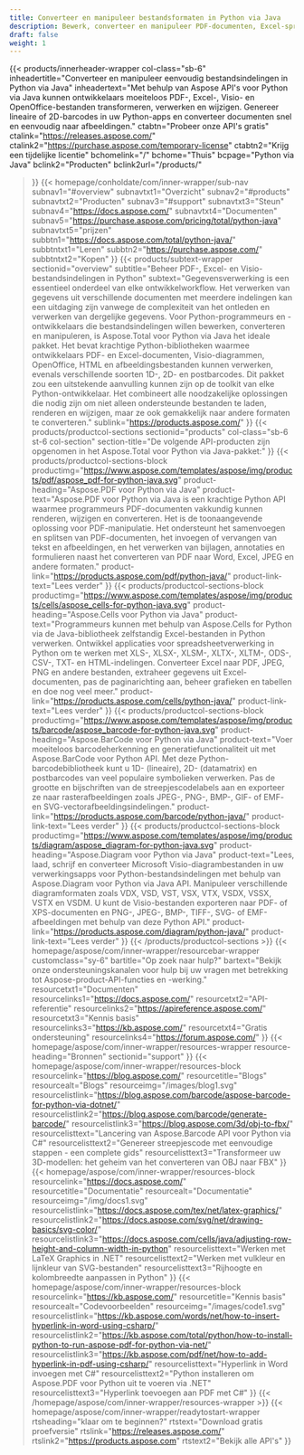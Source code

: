 ```yaml
---
title: Converteer en manipuleer bestandsformaten in Python via Java
description: Bewerk, converteer en manipuleer PDF-documenten, Excel-spreadsheets en Visio-diagrammen, of genereer 1D- en 2D-streepjescodes in Python via Java met Aspose API's.
draft: false
weight: 1
---
```

{{< products/innerheader-wrapper col-class="sb-6"
  inheadertitle="Converteer en manipuleer eenvoudig bestandsindelingen in Python via Java"
  inheadertext="Met behulp van Aspose API's voor Python via Java kunnen ontwikkelaars moeiteloos PDF-, Excel-, Visio- en OpenOffice-bestanden transformeren, verwerken en wijzigen. Genereer lineaire of 2D-barcodes in uw Python-apps en converteer documenten snel en eenvoudig naar afbeeldingen."
  ctabtn="Probeer onze API's gratis"
  ctalink="https://releases.aspose.com/"
  ctalink2="https://purchase.aspose.com/temporary-license"
  ctabtn2="Krijg een tijdelijke licentie"
  bchomelink="/"
  bchome="Thuis"
  bcpage="Python via Java"
  bclink2="Producten"
  bclink2url="/products/"
  >}}
  {{< homepage/conholdate/com/inner-wrapper/sub-nav 
subnav1="#overview"
subnavtxt1="Overzicht" 
subnav2="#products"
subnavtxt2="Producten" 
subnav3="#support"
subnavtxt3="Steun" 
subnav4="https://docs.aspose.com/"
subnavtxt4="Documenten" 
subnav5="https://purchase.aspose.com/pricing/total/python-java"
subnavtxt5="prijzen" 
subbtn1="https://docs.aspose.com/total/python-java/"
subbtntxt1="Leren"
subbtn2="https://purchase.aspose.com/"
subbtntxt2="Kopen"
>}}
   {{< products/subtext-wrapper sectionid="overview" 
   subtitle="Beheer PDF-, Excel- en Visio-bestandsindelingen in Python"
   subtext="Gegevensverwerking is een essentieel onderdeel van elke ontwikkelworkflow. Het verwerken van gegevens uit verschillende documenten met meerdere indelingen kan een uitdaging zijn vanwege de complexiteit van het ontleden en verwerken van dergelijke gegevens. Voor Python-programmeurs en -ontwikkelaars die bestandsindelingen willen bewerken, converteren en manipuleren, is Aspose.Total voor Python via Java het ideale pakket. Het bevat krachtige Python-bibliotheken waarmee ontwikkelaars PDF- en Excel-documenten, Visio-diagrammen, OpenOffice, HTML en afbeeldingsbestanden kunnen verwerken, evenals verschillende soorten 1D-, 2D- en postbarcodes. Dit pakket zou een uitstekende aanvulling kunnen zijn op de toolkit van elke Python-ontwikkelaar. Het combineert alle noodzakelijke oplossingen die nodig zijn om niet alleen ondersteunde bestanden te laden, renderen en wijzigen, maar ze ook gemakkelijk naar andere formaten te converteren."
   sublink="https://products.aspose.com/"
   >}} 
{{< products/productcol-sections
sectionid="products" 
col-class="sb-6 st-6 col-section"
section-title="De volgende API-producten zijn opgenomen in het Aspose.Total voor Python via Java-pakket:"
>}}
{{< products/productcol-sections-block
productimg="https://www.aspose.com/templates/aspose/img/products/pdf/aspose_pdf-for-python-java.svg"
product-heading="Aspose.PDF voor Python via Java"
product-text="Aspose.PDF voor Python via Java is een krachtige Python API waarmee programmeurs PDF-documenten vakkundig kunnen renderen, wijzigen en converteren. Het is de toonaangevende oplossing voor PDF-manipulatie. Het ondersteunt het samenvoegen en splitsen van PDF-documenten, het invoegen of vervangen van tekst en afbeeldingen, en het verwerken van bijlagen, annotaties en formulieren naast het converteren van PDF naar Word, Excel, JPEG en andere formaten."
product-link="https://products.aspose.com/pdf/python-java/"
product-link-text="Lees verder"
>}}
{{< products/productcol-sections-block
productimg="https://www.aspose.com/templates/aspose/img/products/cells/aspose_cells-for-python-java.svg"
product-heading="Aspose.Cells voor Python via Java"
product-text="Programmeurs kunnen met behulp van Aspose.Cells for Python via de Java-bibliotheek zelfstandig Excel-bestanden in Python verwerken. Ontwikkel applicaties voor spreadsheetverwerking in Python om te werken met XLS-, XLSX-, XLSM-, XLTX-, XLTM-, ODS-, CSV-, TXT- en HTML-indelingen. Converteer Excel naar PDF, JPEG, PNG en andere bestanden, extraheer gegevens uit Excel-documenten, pas de paginarichting aan, beheer grafieken en tabellen en doe nog veel meer."
product-link="https://products.aspose.com/cells/python-java/"
product-link-text="Lees verder"
>}}
{{< products/productcol-sections-block
productimg="https://www.aspose.com/templates/aspose/img/products/barcode/aspose_barcode-for-python-java.svg"
product-heading="Aspose.BarCode voor Python via Java"
product-text="Voer moeiteloos barcodeherkenning en generatiefunctionaliteit uit met Aspose.BarCode voor Python API. Met deze Python-barcodebibliotheek kunt u 1D- (lineaire), 2D- (datamatrix) en postbarcodes van veel populaire symbolieken verwerken. Pas de grootte en bijschriften van de streepjescodelabels aan en exporteer ze naar rasterafbeeldingen zoals JPEG-, PNG-, BMP-, GIF- of EMF- en SVG-vectorafbeeldingsindelingen."
product-link="https://products.aspose.com/barcode/python-java/"
product-link-text="Lees verder"
>}}
{{< products/productcol-sections-block
productimg="https://www.aspose.com/templates/aspose/img/products/diagram/aspose_diagram-for-python-java.svg"
product-heading="Aspose.Diagram voor Python via Java"
product-text="Lees, laad, schrijf en converteer Microsoft Visio-diagrambestanden in uw verwerkingsapps voor Python-bestandsindelingen met behulp van Aspose.Diagram voor Python via Java API. Manipuleer verschillende diagramformaten zoals VDX, VSD, VST, VSX, VTX, VSDX, VSSX, VSTX en VSDM. U kunt de Visio-bestanden exporteren naar PDF- of XPS-documenten en PNG-, JPEG-, BMP-, TIFF-, SVG- of EMF-afbeeldingen met behulp van deze Python API."
product-link="https://products.aspose.com/diagram/python-java/"
product-link-text="Lees verder"
>}}
{{< /products/productcol-sections >}}
{{< homepage/aspose/com/inner-wrapper/resourcebar-wrapper
customclass="sy-6"
bartitle="Op zoek naar hulp?"
bartext="Bekijk onze ondersteuningskanalen voor hulp bij uw vragen met betrekking tot Aspose-product-API-functies en -werking."
resourcetxt1="Documenten"
resourcelinks1="https://docs.aspose.com/"
resourcetxt2="API-referentie"
resourcelinks2="https://apireference.aspose.com/"
resourcetxt3="Kennis basis"
resourcelinks3="https://kb.aspose.com/"
resourcetxt4="Gratis ondersteuning"
resourcelinks4="https://forum.aspose.com/"
>}}
{{< homepage/aspose/com/inner-wrapper/resources-wrapper
resource-heading="Bronnen"
sectionid="support"
>}}
{{< homepage/aspose/com/inner-wrapper/resources-block
resourcelink="https://blog.aspose.com/"
resourcetitle="Blogs"
resourcealt="Blogs"
resourceimg="/images/blog1.svg"
resourcelistlink="https://blog.aspose.com/barcode/aspose-barcode-for-python-via-dotnet/"
resourcelistlink2="https://blog.aspose.com/barcode/generate-barcode/"
resourcelistlink3="https://blog.aspose.com/3d/obj-to-fbx/"
resourcelisttext="Lancering van Aspose.Barcode API voor Python via C#"
resourcelisttext2="Genereer streepjescode met eenvoudige stappen - een complete gids"
resourcelisttext3="Transformeer uw 3D-modellen: het geheim van het converteren van OBJ naar FBX"
>}}
{{< homepage/aspose/com/inner-wrapper/resources-block
resourcelink="https://docs.aspose.com/"
resourcetitle="Documentatie"
resourcealt="Documentatie"
resourceimg="/img/docs1.svg"
resourcelistlink="https://docs.aspose.com/tex/net/latex-graphics/"
resourcelistlink2="https://docs.aspose.com/svg/net/drawing-basics/svg-color/"
resourcelistlink3="https://docs.aspose.com/cells/java/adjusting-row-height-and-column-width-in-python"
resourcelisttext="Werken met LaTeX Graphics in .NET"
resourcelisttext2="Werken met vulkleur en lijnkleur van SVG-bestanden"
resourcelisttext3="Rijhoogte en kolombreedte aanpassen in Python"
>}}
{{< homepage/aspose/com/inner-wrapper/resources-block
resourcelink="https://kb.aspose.com/"
resourcetitle="Kennis basis"
resourcealt="Codevoorbeelden"
resourceimg="/images/code1.svg"
resourcelistlink="https://kb.aspose.com/words/net/how-to-insert-hyperlink-in-word-using-csharp/"
resourcelistlink2="https://kb.aspose.com/total/python/how-to-install-python-to-run-aspose-pdf-for-python-via-net/"
resourcelistlink3="https://kb.aspose.com/pdf/net/how-to-add-hyperlink-in-pdf-using-csharp/"
resourcelisttext="Hyperlink in Word invoegen met C#"
resourcelisttext2="Python installeren om Aspose.PDF voor Python uit te voeren via .NET"
resourcelisttext3="Hyperlink toevoegen aan PDF met C#"
>}}
{{< /homepage/aspose/com/inner-wrapper/resources-wrapper >}}
{{< homepage/aspose/com/inner-wrapper/readytostart-wrapper
rtsheading="klaar om te beginnen?"
rtstext="Download gratis proefversie"
rtslink="https://releases.aspose.com/"
rtslink2="https://products.aspose.com"
rtstext2="Bekijk alle API's"
>}}
